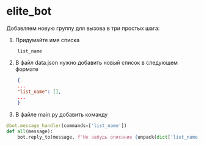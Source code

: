 # elite_bot

Добавляем новую группу для вызова в три простых шага:
1. Придумайте имя списка
```
    list_name
```
2. В файл data.json нужно добавить новый список в следующем формате  
```json
    {
    ...
    "list_name": [],
    ...
    }
```
3. В файле main.py добавить команду 
```py
@bot.message_handler(commands=['list_name'])
def all(message):
    bot.reply_to(message, f"Не забудь описание {unpack(dict['list_name'])}")
```
